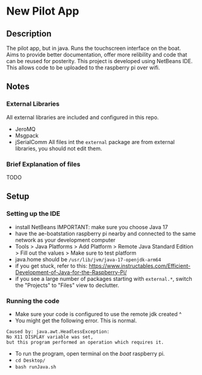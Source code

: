# New Pilot App
## Description
The pilot app, but in java. Runs the touchscreen interface on the boat.\
Aims to provide better documentation, offer more relibility and code that can be reused for posterity.
This project is developed using NetBeans IDE. This allows code to be uploaded to the raspberry pi over wifi.

## Notes
### External Libraries
All external libraries are included and configured in this repo.
- JeroMQ
- Msgpack
- jSerialComm
All files int the `external` package are from external libraries, you should not edit them.
### Brief Explanation of files
TODO

## Setup
### Setting up the IDE
- install NetBeans IMPORTANT: make sure you choose Java 17
- have the ae-boatstation raspberry pi nearby and connected to the same network as your development computer
- Tools > Java Platforms > Add Platform > Remote Java Standard Edition > Fill out the values > Make sure to test platform
- java.home should be `/usr/lib/jvm/java-17-openjdk-arm64`
- if you get stuck, refer to this: https://www.instructables.com/Efficient-Development-of-Java-for-the-Raspberry-Pi/
- if you see a large number of packages starting with `external.*`, switch the "Projects" to "Files" view to declutter.

### Running the code
- Make sure your code is configured to use the remote jdk created ^
- You might get the following error. This is normal.
```
Caused by: java.awt.HeadlessException: 
No X11 DISPLAY variable was set,
but this program performed an operation which requires it.
```
- To run the program, open terminal on the *boat* raspberry pi.
- `cd Desktop/`
- `bash runJava.sh`



